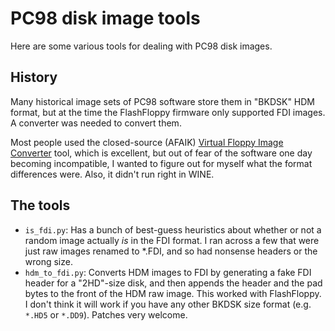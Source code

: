 # PC98 disk image tools
Here are some various tools for dealing with PC98 disk images.

## History
Many historical image sets of PC98 software store them in "BKDSK" HDM format, but at the time the FlashFloppy firmware only supported FDI images. A converter was needed to convert them.

Most people used the closed-source (AFAIK) [Virtual Floppy Image Converter](https://www.vector.co.jp/soft/win95/util/se151106.html) tool, which is excellent, but out of fear of the software one day becoming incompatible, I wanted to figure out for myself what the format differences were. Also, it didn't run right in WINE.

## The tools
 * `is_fdi.py`: Has a bunch of best-guess heuristics about whether or not a random image actually _is_ in the FDI format. I ran across a few that were just raw images renamed to *.FDI, and so had nonsense headers or the wrong size.
 * `hdm_to_fdi.py`: Converts HDM images to FDI by generating a fake FDI header for a "2HD"-size disk, and then appends the header and the pad bytes to the front of the HDM raw image. This worked with FlashFloppy. I don't think it will work if you have any other BKDSK size format (e.g. `*.HD5` or `*.DD9`). Patches very welcome.
